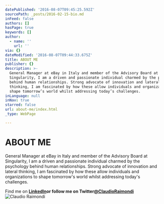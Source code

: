 ```yaml
---
datePublished: '2016-08-07T09:45:25.592Z'
sourcePath: _posts/2016-02-15-bio.md
inFeed: false
authors: []
hasPage: true
keywords: []
author:
  - name: ''
    url: ''
via: {}
dateModified: '2016-08-07T09:44:33.675Z'
title: ABOUT ME
publisher: {}
description: >-
  General Manager at eBay in Italy and member of the Advisory Board at
  Singularity, I am a driven and passionate individual charmed by the psychology
  behind human relationships. Strong advocate of innovation and lateral
  thinking, I am fascinated by how these allow individuals and organizations to
  shape tomorrow’s world whilst addressing today’s challenges.
inLanguage: null
inNav: true
starred: false
url: about-me/index.html
_type: WebPage

---
```

# ABOUT ME

General Manager at eBay in Italy and member of the Advisory Board at Singularity, I am a driven and passionate individual charmed by the psychology behind human relationships. Strong advocate of innovation and lateral thinking, I am fascinated by how these allow individuals and organizations to shape tomorrow's world whilst addressing today's challenges.

Find me on **[LinkedIn][0]**or follow me on Twitter**[@ClaudioRaimondi][1]**
![Claudio Raimondi](https://s3-us-west-2.amazonaws.com/the-grid-img/p/4d1b0d630391c8a8d219beec66f57f13bb13048d.jpg)

[0]: http://linkedin.com/in/claudioraimondi
[1]: http://www.twitter.com/ClaudioRaimondi